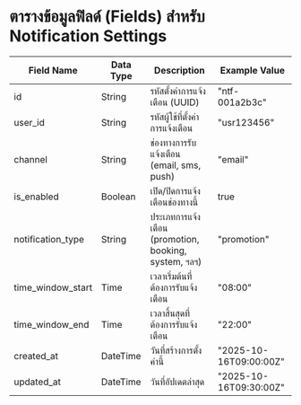 # ตารางข้อมูลฟิลด์ (Fields) สำหรับ Notification Settings

| Field Name          | Data Type   | Description                                 | Example Value          |
|---------------------|------------|---------------------------------------------|------------------------|
| id                  | String     | รหัสตั้งค่าการแจ้งเตือน (UUID)            | "ntf-001a2b3c"         |
| user_id             | String     | รหัสผู้ใช้ที่ตั้งค่าการแจ้งเตือน           | "usr123456"            |
| channel             | String     | ช่องทางการรับแจ้งเตือน (email, sms, push)  | "email"                |
| is_enabled          | Boolean    | เปิด/ปิดการแจ้งเตือนช่องทางนี้             | true                   |
| notification_type   | String     | ประเภทการแจ้งเตือน (promotion, booking, system, ฯลฯ) | "promotion"   |
| time_window_start   | Time       | เวลาเริ่มต้นที่ต้องการรับแจ้งเตือน         | "08:00"                |
| time_window_end     | Time       | เวลาสิ้นสุดที่ต้องการรับแจ้งเตือน          | "22:00"                |
| created_at          | DateTime   | วันที่สร้างการตั้งค่านี้                    | "2025-10-16T09:00:00Z" |
| updated_at          | DateTime   | วันที่อัปเดตล่าสุด                          | "2025-10-16T09:30:00Z" |
